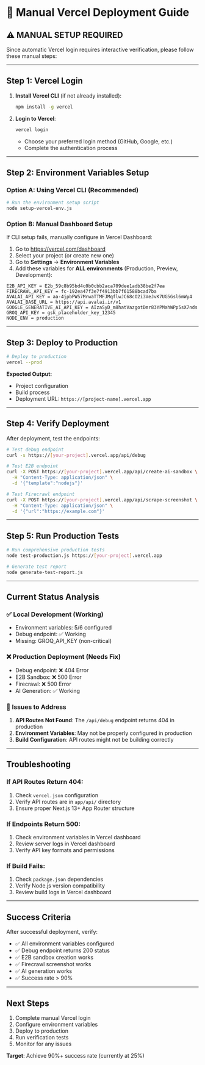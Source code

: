 # 🚀 Manual Vercel Deployment Guide

## ⚠️ MANUAL SETUP REQUIRED

Since automatic Vercel login requires interactive verification, please follow these manual steps:

---

## Step 1: Vercel Login

1. **Install Vercel CLI** (if not already installed):
   ```bash
   npm install -g vercel
   ```

2. **Login to Vercel**:
   ```bash
   vercel login
   ```
   - Choose your preferred login method (GitHub, Google, etc.)
   - Complete the authentication process

---

## Step 2: Environment Variables Setup

### Option A: Using Vercel CLI (Recommended)
```bash
# Run the environment setup script
node setup-vercel-env.js
```

### Option B: Manual Dashboard Setup
If CLI setup fails, manually configure in Vercel Dashboard:

1. Go to https://vercel.com/dashboard
2. Select your project (or create new one)
3. Go to **Settings** → **Environment Variables**
4. Add these variables for **ALL environments** (Production, Preview, Development):

```
E2B_API_KEY = E2b_59c8b95bd4c0b0cbb2aca709dee1adb38be2f7ea
FIRECRAWL_API_KEY = fc-192ea47f3e7f4913bb7f61588bcad7ba
AVALAI_API_KEY = aa-4jpbPW57MrwaTTMFJMqflwJC68cO2i3VeJvK7UG5Gsl6mWy4
AVALAI_BASE_URL = https://api.avalai.ir/v1
GOOGLE_GENERATIVE_AI_API_KEY = AIzaSyD_m8hatVazgotDmr83YPMahWPp5sX7nds
GROQ_API_KEY = gsk_placeholder_key_12345
NODE_ENV = production
```

---

## Step 3: Deploy to Production

```bash
# Deploy to production
vercel --prod
```

**Expected Output:**
- Project configuration
- Build process
- Deployment URL: `https://[project-name].vercel.app`

---

## Step 4: Verify Deployment

After deployment, test the endpoints:

```bash
# Test debug endpoint
curl -s https://[your-project].vercel.app/api/debug

# Test E2B endpoint
curl -X POST https://[your-project].vercel.app/api/create-ai-sandbox \
  -H "Content-Type: application/json" \
  -d '{"template":"nodejs"}'

# Test Firecrawl endpoint
curl -X POST https://[your-project].vercel.app/api/scrape-screenshot \
  -H "Content-Type: application/json" \
  -d '{"url":"https://example.com"}'
```

---

## Step 5: Run Production Tests

```bash
# Run comprehensive production tests
node test-production.js https://[your-project].vercel.app

# Generate test report
node generate-test-report.js
```

---

## Current Status Analysis

### ✅ Local Development (Working)
- Environment variables: 5/6 configured
- Debug endpoint: ✅ Working
- Missing: GROQ_API_KEY (non-critical)

### ❌ Production Deployment (Needs Fix)
- Debug endpoint: ❌ 404 Error
- E2B Sandbox: ❌ 500 Error  
- Firecrawl: ❌ 500 Error
- AI Generation: ✅ Working

### 🔧 Issues to Address
1. **API Routes Not Found**: The `/api/debug` endpoint returns 404 in production
2. **Environment Variables**: May not be properly configured in production
3. **Build Configuration**: API routes might not be building correctly

---

## Troubleshooting

### If API Routes Return 404:
1. Check `vercel.json` configuration
2. Verify API routes are in `app/api/` directory
3. Ensure proper Next.js 13+ App Router structure

### If Endpoints Return 500:
1. Check environment variables in Vercel dashboard
2. Review server logs in Vercel dashboard
3. Verify API key formats and permissions

### If Build Fails:
1. Check `package.json` dependencies
2. Verify Node.js version compatibility
3. Review build logs in Vercel dashboard

---

## Success Criteria

After successful deployment, verify:
- ✅ All environment variables configured
- ✅ Debug endpoint returns 200 status
- ✅ E2B sandbox creation works
- ✅ Firecrawl screenshot works
- ✅ AI generation works
- ✅ Success rate > 90%

---

## Next Steps

1. Complete manual Vercel login
2. Configure environment variables
3. Deploy to production
4. Run verification tests
5. Monitor for any issues

**Target**: Achieve 90%+ success rate (currently at 25%)